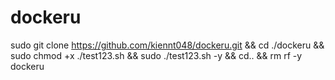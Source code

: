 # dockeru
sudo git clone https://github.com/kiennt048/dockeru.git && cd ./dockeru && sudo chmod +x ./test123.sh && sudo ./test123.sh -y && cd.. && rm rf -y dockeru
